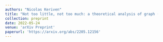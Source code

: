```yaml
---
authors: "Nicolas Keriven"
title: "Not too little, not too much: a theoretical analysis of graph (over)smoothing"
collection: preprint
date: 2022-05-24
venue: 'arXiv Preprint'
paperurl: 'https://arxiv.org/abs/2205.12156'
---
```

